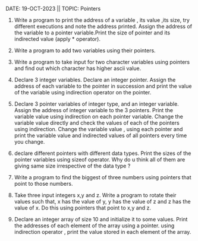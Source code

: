DATE: 19-OCT-2023 || TOPIC: Pointers

1. Write a program to print the address of a variable , its value ,its size, try different executions and note the address printed. Assign the address of the variable to a pointer variable.Print the size of pointer and its indirected value (apply * operator).

2. Write a program to add two variables using their pointers.

3. Write a program to take input for two character variables using pointers and find out which character has higher ascii value.

4. Declare 3 integer variables. Declare an integer pointer. Assign the address of each variable to the pointer in succession and print the value of the variable using indirection operator on the pointer.

5. Declare 3 pointer variables of integer type, and an integer variable. Assign the address of integer variable to the 3 pointers. Print the variable value using indirection on each pointer variable. Change the variable value directly and check the values of each of the pointers using indirection. Change the variable value , using each pointer and print the variable value and indirected values of all pointers every time you change.

6. declare different pointers with different data types. Print the sizes of the pointer variables using sizeof operator. Why do u think all of them are giving same size irrespective of the data type ?

7. Write a program to find the biggest of three numbers using pointers that point to those numbers.

8. Take three input integers x,y and z. Write a program to rotate their values such that, x has the value of y, y has the value of z and z has the value of x. Do this using pointers that point to x,y and z.

9. Declare an integer array of size 10 and initialize it to some values. Print the addresses of each element of the array using a pointer. using indirection operator , print the value stored in each element of the array.
